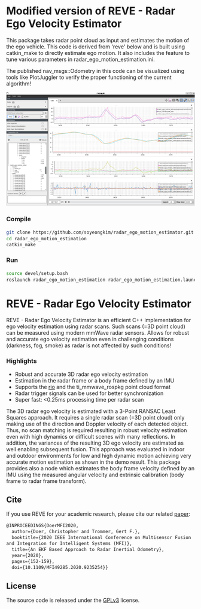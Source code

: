 # Modified version of REVE - Radar Ego Velocity Estimator

This package takes radar point cloud as input and estimates the motion of the ego vehicle. This code is derived from 'reve' below and is built using catkin_make to directly estimate ego motion. It also includes the feature to tune various parameters in radar_ego_motion_estimation.ini. 

The published nav_msgs::Odometry in this code can be visualized using tools like PlotJuggler to verify the proper functioning of the current algorithm!

<img src="./plot_juggler_example.png" width="600">

### Compile
```bash
git clone https://github.com/soyeongkim/radar_ego_motion_estimator.git
cd radar_ego_motion_estimation
catkin_make
```

### Run
```bash
source devel/setup.bash
roslaunch radar_ego_motion_estimation radar_ego_motion_estimation.launch
```

# REVE - Radar Ego Velocity Estimator

REVE - Radar Ego Velocity Estimator is an efficient C++ implementation for ego velocity estimation using radar scans. Such scans (=3D point cloud) can be
measured using modern mmWave radar sensors. Allows for robust and accurate ego velocity estimation even in challenging conditions (darkness, fog, smoke) as radar is not
affected by such conditions!

### Highlights

- Robust and accurate 3D radar ego velocity estimation
- Estimation in the radar frame or a body frame defined by an IMU
- Supports the [rio](https://github.com/christopherdoer/rio) and the ti_mmwave_rospkg point cloud format
- Radar trigger signals can be used for better synchronization
- Super fast: <0.25ms processing time per radar scan

The 3D radar ego velocity is estimated with a 3-Point RANSAC Least Squares approach. It requires a single radar scan (=3D point cloud) only making use of the
direction and Doppler velocity of each detected object. Thus, no scan matching is required resulting in robust velocity estimation even with high dynamics or
difficult scenes with many reflections. In addition, the variances of the resulting 3D ego velocity are estimated as well enabling subsequent fusion. This
approach was evaluated in indoor and outdoor environments for low and high dynamic motion achieving very accurate motion estimation as shown in the demo result.
This package provides also a node which estimates the body frame velocity defined by an IMU using the measured angular velocity and extrinsic calibration (body
frame to radar frame transform).

## Cite

If you use REVE for your academic research, please cite our related [paper](https://christopherdoer.github.io/publication/2020_09_MFI2020):

~~~[bibtex]
@INPROCEEDINGS{DoerMFI2020, 
  author={Doer, Christopher and Trommer, Gert F.},
  booktitle={2020 IEEE International Conference on Multisensor Fusion and Integration for Intelligent Systems (MFI)}, 
  title={An EKF Based Approach to Radar Inertial Odometry}, 
  year={2020},
  pages={152-159},
  doi={10.1109/MFI49285.2020.9235254}}
~~~

## License
The source code is released under the [GPLv3](http://www.gnu.org/licenses/) license.
